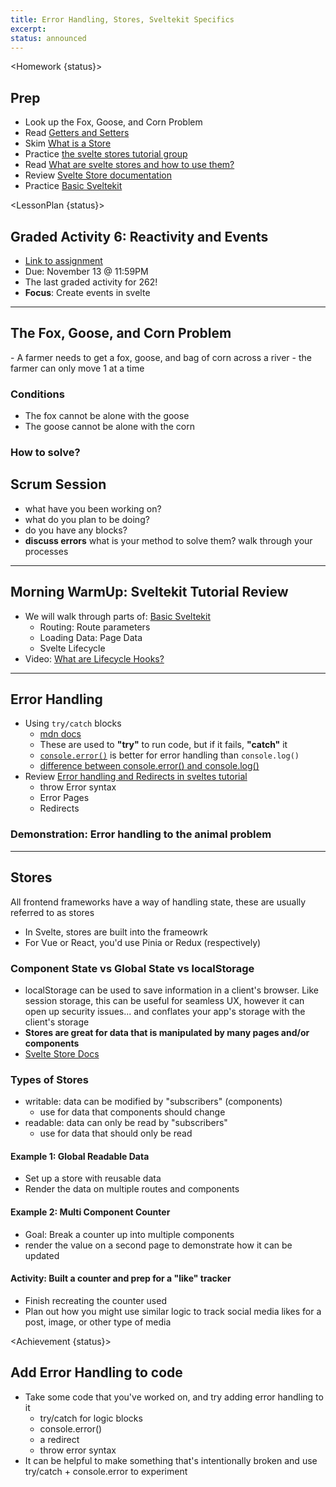 ```yaml
---
title: Error Handling, Stores, Sveltekit Specifics
excerpt:
status: announced
---
```


<script>
	import Homework from "$lib/components/Homework.svelte";
	import LessonPlan from "$lib/components/LessonPlan.svelte";
	import Achievement from "$lib/components/Achievement.svelte";
</script>

<Homework {status}>

<h2> Prep</h2>

- Look up the Fox, Goose, and Corn Problem
- Read [Getters and Setters](https://playcode.io/javascript/getter-setter)
- Skim [What is a Store](https://vercel.com/docs/beginner-sveltekit/svelte-stores)
- Practice [the svelte stores tutorial group](https://learn.svelte.dev/tutorial/writable-stores)
- Read [What are svelte stores and how to use them?](https://betterprogramming.pub/what-are-svelte-stores-and-how-to-use-them-a4963968ee89)
- Review [Svelte Store documentation](https://svelte.dev/docs/svelte-store)
- Practice [Basic Sveltekit](https://learn.svelte.dev/tutorial/introducing-sveltekit)

</Homework>

<LessonPlan {status}>

<h2>Graded Activity 6: Reactivity and Events</h2>

- [Link to assignment](/courses/cpnt-262/assessments/activity-6)
- Due: November 13 @ 11:59PM
- The last graded activity for 262!
- **Focus**: Create events in svelte

---

<h2>The Fox, Goose, and Corn Problem</h2>
- A farmer needs to get a fox, goose, and bag of corn across a river
- the farmer can only move 1 at a time

### Conditions

- The fox cannot be alone with the goose
- The goose cannot be alone with the corn

### How to solve?

<h2 id="scrum-meeting">Scrum Session</h2>

- what have you been working on?
- what do you plan to be doing?
- do you have any blocks?
- **discuss errors** what is your method to solve them? walk through your processes

---

<h2>Morning WarmUp: Sveltekit Tutorial Review</h2>

- We will walk through parts of: [Basic Sveltekit](https://learn.svelte.dev/tutorial/introducing-sveltekit)
  - Routing: Route parameters
  - Loading Data: Page Data
  - Svelte Lifecycle
- Video: [What are Lifecycle Hooks?](https://www.youtube.com/watch?v=3ITICCcNxOE)

---

<h2>Error Handling</h2>

- Using `try/catch` blocks
  - [mdn docs](https://developer.mozilla.org/en-US/docs/Web/JavaScript/Reference/Statements/try...catch)
  - These are used to **"try"** to run code, but if it fails, **"catch"** it
  - [`console.error()`](https://developer.mozilla.org/en-US/docs/Web/API/console/error) is better for error handling than `console.log()`
  - [difference between console.error() and console.log()](https://linuxhint.com/what-is-the-difference-between-consoleerror-and-consolelog-methods/)
- Review [Error handling and Redirects in sveltes tutorial](https://learn.svelte.dev/tutorial/error-basics)
  - throw Error syntax
  - Error Pages
  - Redirects

### Demonstration: Error handling to the animal problem

---

<h2>Stores</h2>

All frontend frameworks have a way of handling state, these are usually referred to as stores

- In Svelte, stores are built into the frameowrk
- For Vue or React, you'd use Pinia or Redux (respectively)

### Component State vs Global State vs localStorage

- localStorage can be used to save information in a client's browser. Like session storage, this can be useful for seamless UX, however it can open up security issues... and conflates your app's storage with the client's storage
- **Stores are great for data that is manipulated by many pages and/or components**
- [Svelte Store Docs](https://svelte.dev/docs/svelte-store)

### Types of Stores

- writable: data can be modified by "subscribers" (components)
  - use for data that components should change
- readable: data can only be read by "subscribers"
  - use for data that should only be read

#### Example 1: Global Readable Data

- Set up a store with reusable data
- Render the data on multiple routes and components

#### Example 2: Multi Component Counter

- Goal: Break a counter up into multiple components
- render the value on a second page to demonstrate how it can be updated

#### Activity: Built a counter and prep for a "like" tracker

- Finish recreating the counter used
- Plan out how you might use similar logic to track social media likes for a post, image, or other type of media

</LessonPlan>

<Achievement {status}>

<h2>Add Error Handling to code</h2>

- Take some code that you've worked on, and try adding error handling to it
  - try/catch for logic blocks
  - console.error()
  - a redirect
  - throw error syntax
- It can be helpful to make something that's intentionally broken and use try/catch + console.error to experiment

</Achievement>
